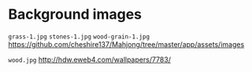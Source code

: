 # Background images

`grass-1.jpg`
`stones-1.jpg`
`wood-grain-1.jpg`
https://github.com/cheshire137/Mahjong/tree/master/app/assets/images

`wood.jpg`
http://hdw.eweb4.com/wallpapers/7783/
